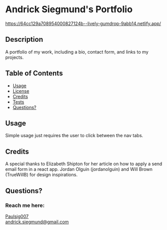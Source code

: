 # Andrick Siegmund's Portfolio

https://64cc129a708954000827124b--lively-gumdrop-9abb14.netlify.app/

## Description

A portfolio of my work, including a bio, contact form, and links to my projects.

## Table of Contents

- [Usage](#usage)
- [License](#license)
- [Credits](#credits)
- [Tests](#tests)
- [Questions?](#questions)

## Usage

Simple usage just requires the user to click between the nav tabs.

## Credits

A special thanks to Elizabeth Shipton for her article on how to apply a send email form in a react app.
Jordan Olguin (jordanolguin) and Will Brown (TrueWillB) for design inspirations.

## Questions?

### Reach me here:

[Paulsig007](https://github.com/Paulsig007)  
 andrick.siegmund@gmail.com
